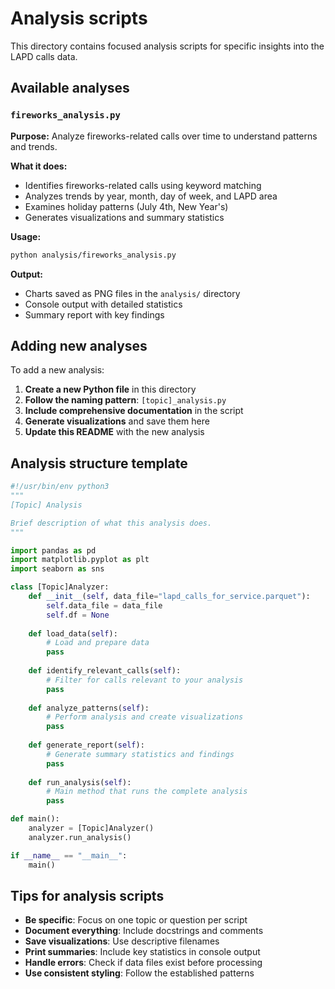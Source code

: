 # Analysis scripts

This directory contains focused analysis scripts for specific insights into the LAPD calls data.

## Available analyses

### `fireworks_analysis.py`
**Purpose:** Analyze fireworks-related calls over time to understand patterns and trends.

**What it does:**
- Identifies fireworks-related calls using keyword matching
- Analyzes trends by year, month, day of week, and LAPD area
- Examines holiday patterns (July 4th, New Year's)
- Generates visualizations and summary statistics

**Usage:**
```bash
python analysis/fireworks_analysis.py
```

**Output:**
- Charts saved as PNG files in the `analysis/` directory
- Console output with detailed statistics
- Summary report with key findings

## Adding new analyses

To add a new analysis:

1. **Create a new Python file** in this directory
2. **Follow the naming pattern**: `[topic]_analysis.py`
3. **Include comprehensive documentation** in the script
4. **Generate visualizations** and save them here
5. **Update this README** with the new analysis

## Analysis structure template

```python
#!/usr/bin/env python3
"""
[Topic] Analysis

Brief description of what this analysis does.
"""

import pandas as pd
import matplotlib.pyplot as plt
import seaborn as sns

class [Topic]Analyzer:
    def __init__(self, data_file="lapd_calls_for_service.parquet"):
        self.data_file = data_file
        self.df = None
        
    def load_data(self):
        # Load and prepare data
        pass
        
    def identify_relevant_calls(self):
        # Filter for calls relevant to your analysis
        pass
        
    def analyze_patterns(self):
        # Perform analysis and create visualizations
        pass
        
    def generate_report(self):
        # Generate summary statistics and findings
        pass
        
    def run_analysis(self):
        # Main method that runs the complete analysis
        pass

def main():
    analyzer = [Topic]Analyzer()
    analyzer.run_analysis()

if __name__ == "__main__":
    main()
```

## Tips for analysis scripts

- **Be specific**: Focus on one topic or question per script
- **Document everything**: Include docstrings and comments
- **Save visualizations**: Use descriptive filenames
- **Print summaries**: Include key statistics in console output
- **Handle errors**: Check if data files exist before processing
- **Use consistent styling**: Follow the established patterns 